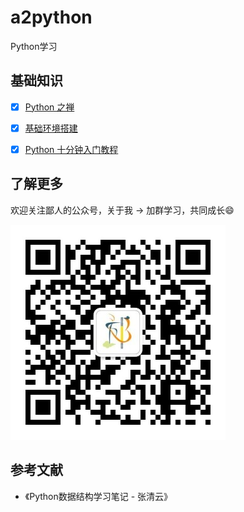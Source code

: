 # a2python

Python学习

## 基础知识

- [x] [Python 之禅](base/the-zen-of-python.md)

- [x] [基础环境搭建](base/env.md)

- [x] [Python 十分钟入门教程](base/ten-minutes-python-introductory-tutorial.md)

## 了解更多

欢迎关注鄙人的公众号，关于我 -> 加群学习，共同成长:smile:

![wechat qrcode](base/img/wechat-cnroadbridge.jpg)


## 参考文献

* 《Python数据结构学习笔记 - 张清云》
